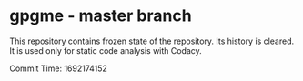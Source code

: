 # gpgme - master branch

This repository contains frozen state of the repository.
Its history is cleared. It is used only for static code
analysis with Codacy.

Commit Time: 1692174152